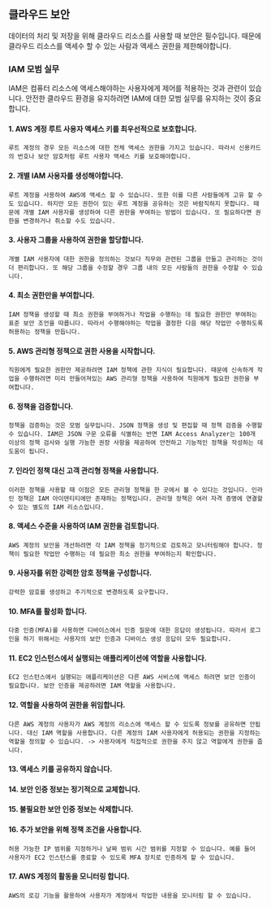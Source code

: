 ## 클라우드 보안

데이터의 처리 및 저장을 위해 클라우드 리소스를 사용할 때 보안은 필수입니다. 때문에 클라우드 리소스를 액세수 할 수 있는 사람과 액세스 권한을 제한해야합니다.

### IAM 모범 실무

IAM은 컴퓨터 리소스에 액세스해야하는 사용자에게 제어를 적용하는 것과 관련이 있습니다. 안전한 클라우드 환경을 유지하려면 IAM에 대한 모범 실무를 유지하는 것이 중요합니다.

#### 1. AWS 계정 루트 사용자 액세스 키를 최우선적으로 보호합니다.

    루트 계정의 경우 모든 리소스에 대한 전체 액세스 권한을 가지고 있습니다. 따라서 신용카드의 번호나 보안 암호처럼 루트 사용자 액세스 키를 보호해야합니다.

#### 2. 개별 IAM 사용자를 생성해야합니다.

    루트 계정을 사용하여 AWS에 액세스 할 수 있습니다. 또한 이를 다른 사람들에게 고유 할 수도 있습니다. 하지만 모든 권한이 있는 루트 계정을 공유하는 것은 바람직하지 못합니다. 때문에 개별 IAM 사용자를 생성하여 다른 권한을 부여하는 방법이 있습니다. 또 필요하다면 권한을 변경하거나 취소할 수도 있습니다.

#### 3. 사용자 그룹을 사용하여 권한을 할당합니다.

    개별 IAM 사용자에 대한 권한을 정의하는 것보다 직무와 관련된 그룹을 만들고 관리하는 것이 더 편리합니다. 또 해당 그룹을 수정할 경우 그룹 내의 모든 사람들의 권한을 수정할 수 있습니다.

#### 4. 최소 권한만을 부여합니다.

    IAM 정책을 생성할 때 최소 권한을 부여하거나 작업을 수행하는 데 필요한 권한만 부여하는 표준 보안 조언을 따릅니다. 따라서 수행해야하는 작업을 결정한 다음 해당 작업만 수행하도록 허용하는 정책을 만듭니다.

#### 5. AWS 관리형 정책으로 권한 사용을 시작합니다.

    직원에게 필요한 권한만 제공하려면 IAM 정책에 관한 지식이 필요합니다. 때문에 신속하게 작업을 수행하려면 미리 만들어져있는 AWS 관리형 정책을 사용하여 직원에게 필요한 권한을 부여합니다.

#### 6. 정책을 검증합니다.

    정책을 검증하는 것은 모범 실무입니다. JSON 정책을 생성 및 편집할 때 정책 검증을 수행할 수 있습니다. IAM은 JSON 구문 오류를 식별하는 반면 IAM Access Analyzer는 100개 이상의 정책 검사와 실행 가능한 권장 사항을 제공하여 안전하고 기능적인 정책을 작성하는 데 도움이 됩니다.

#### 7. 인라인 정책 대신 고객 관리형 정책을 사용합니다.

    이러한 정책을 사용할 때 이점은 모든 관리형 정책을 한 곳에서 볼 수 있다는 것입니다. 인라인 정책은 IAM 아이덴티티에만 존재하는 정책입니다. 관리형 정책은 여러 자격 증명에 연결할 수 있는 별도의 IAM 리소스입니다.

#### 8. 액세스 수준을 사용하여 IAM 권한을 검토합니다.

    AWS 계정의 보안을 개선하려면 각 IAM 정책을 정기적으로 검토하고 모니터링해야 합니다. 정책이 필요한 작업만 수행하는 데 필요한 최소 권한을 부여하는지 확인합니다.

#### 9. 사용자를 위한 강력한 암호 정책을 구성합니다.

    강력한 암호를 생성하고 주기적으로 변경하도록 요구합니다.

#### 10. MFA를 활성화 합니다.

    다중 인증(MFA)를 사용하면 디바이스에서 인증 질문에 대한 응답이 생성됩니다. 따라서 로그인을 하기 위해서는 사용자의 보안 인증과 디바이스 생성 응답이 모두 필요합니다.

#### 11. EC2 인스턴스에서 실행되는 애플리케이션에 역할을 사용합니다.

    EC2 인스턴스에서 실행되는 애플리케이션은 다른 AWS 서비스에 액세스 하려면 보안 인증이 필요합니다. 보안 인증을 제공하려면 IAM 역할을 사용합니다.

#### 12. 역할을 사용하여 권한을 위임합니다.

    다른 AWS 계정의 사용자가 AWS 계정의 리소스에 액세스 할 수 있도록 정보를 공유하면 안됩니다. 대신 IAM 역할을 사용합니다. 다른 계정의 IAM 사용자에게 허용되는 권한을 지정하는 역할을 정의할 수 있습니다. -> 사용자에게 직접적으로 권한을 주지 않고 역할에게 권한을 줍니다.

#### 13. 액세스 키를 공유하지 않습니다.

#### 14. 보안 인증 정보는 정기적으로 교체합니다.

#### 15. 불필요한 보안 인증 정보는 삭제합니다.

#### 16. 추가 보안을 위해 정책 조건을 사용합니다.

    허용 가능한 IP 범위를 지정하거나 날짜 범위 시간 범위를 지정할 수 있습니다. 예를 들어 사용자가 EC2 인스턴스를 종료할 수 있도록 MFA 장치로 인증하게 할 수 있습니다.

#### 17. AWS 계정의 활동을 모니터링 합니다.

    AWS의 로깅 기능을 활용하여 사용자가 계정에서 작업한 내용을 모니터링 할 수 있습니다.
